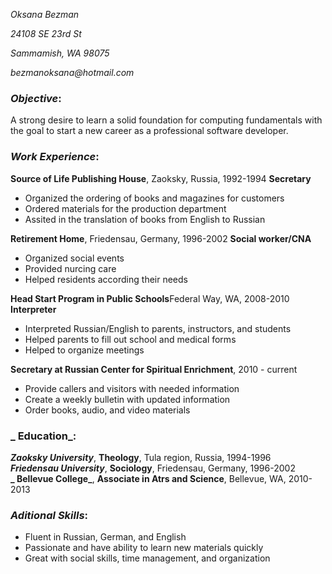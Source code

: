   
_Oksana Bezman_

_24108 SE 23rd St_

_Sammamish, WA 98075_

_bezmanoksana@hotmail.com_

### _Objective_: 
A strong desire to learn a solid foundation for computing fundamentals with the goal to start a new career
as a professional software developer. 
### _Work Experience_:
**Source of Life Publishing House**, Zaoksky, Russia, 1992-1994
**Secretary**
* Organized the ordering of books and magazines for customers
* Ordered materials for the production department
* Assited in the translation of books from English to Russian

**Retirement Home**, Friedensau, Germany, 1996-2002
**Social worker/CNA**
* Organized social events
* Provided nurcing care
* Helped residents according their needs

**Head Start Program in Public Schools**Federal Way, WA, 2008-2010
**Interpreter**
* Interpreted Russian/English to parents, instructors, and students
* Helped parents to fill out school and medical forms
* Helped to organize meetings

**Secretary at Russian Center for Spiritual Enrichment**, 2010 - current
* Provide callers and visitors with needed information
* Create a weekly bulletin with updated information
* Order books, audio, and video materials

### _ Education_:
**_Zaoksky University_**, **Theology**, Tula region, Russia, 1994-1996  
**_Friedensau University_**, **Sociology**, Friedensau, Germany, 1996-2002  
**_ Bellevue College_**, **Associate in Atrs and Science**, Bellevue, WA, 2010-2013  
### _Aditional Skills_:
* Fluent in Russian, German, and English
* Passionate and have ability to learn new materials quickly
* Great with social skills, time management, and organization
